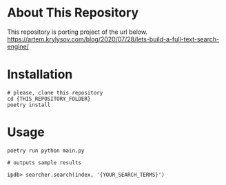 # About This Repository
This repository is porting project of the url below.  
https://artem.krylysov.com/blog/2020/07/28/lets-build-a-full-text-search-engine/

# Installation
```
# please, clone this repository
cd {THIS_REPOSITORY_FOLDER}
poetry install
```

# Usage
```
poetry run python main.py

# outputs sample results

ipdb> searcher.search(index, '{YOUR_SEARCH_TERMS}')
```
